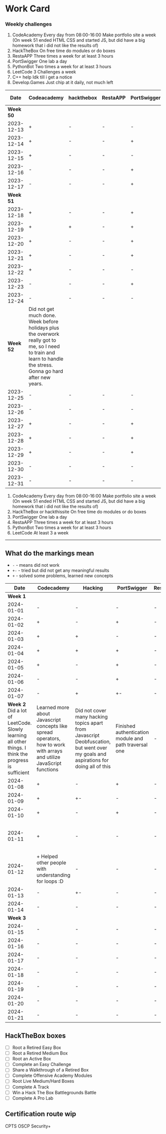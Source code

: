 # Work Card

### Weekly challenges

1. CodeAcademy
Every day from 08:00-16:00
Make portfolio site a week
(On week 51 ended HTML CSS and started JS, but did have a big homework that i did not like the results of)
2. HackTheBox
On free time do modules or do boxes
3. RestaAPP
Three times a week for at least 3 hours
4. PortSwigger
One lab a day
5. PythonBot
Two times a week for at least 3 hours
6. LeetCode
3 Challenges a week
7. C++ help
Idk till i get a notice
8. Develop.Games
Just chip at it daily, not much left

| Date | Codeacademy | hackthebox | RestaAPP | PortSwigger | PythonBot | hackthissite | LeetCode | c++ help | Develop.Games |
|  -   |     -       |     -      |    -     |      -      |     -     |       -      |     -    |     -    |       -       |
| **Week 50** |
| 2023-12-13 | + | - | - | - | - | - | - | + | + |
| 2023-12-14 | + | - | - | + | - | - | - | - | + |
| 2023-12-15 | + | - | - | - | - | - | - | - | Kinda finished. Sent to Thor |
| 2023-12-16 | - | - | - | + | - | - | - | - | - |
| 2023-12-17 | - | - | - | + | - | - | - | - | - |
| **Week 51** |
| 2023-12-18 | + | - | - | + | + | - | - | - | - |
| 2023-12-19 | + | + | - | + | + | - | - | - | - |
| 2023-12-20 | + | - | - | + | - | - | - | - | - |
| 2023-12-21 | + | - | - | + | - | - | - | - | - |
| 2023-12-22 | + | - | - | - | - | - | - | - | - |
| 2023-12-23 | - | - | - | + | - | - | - | - | - |
| 2023-12-24 | - | - | - | - | - | - | - | - | - |
| **Week 52**  | Did not get much done. Week before holidays plus the overwork really got to me, so I need to train and learn to handle the stress. Gonna go hard after new years. |
| 2023-12-25 | - | - | - | - | - | - | - | - | - |
| 2023-12-26 | - | - | - | - | - | - | - | - | - |
| 2023-12-27 | + | - | - | + | - | - | + | - | - |
| 2023-12-28 | + | - | - | + | - | - | + | - | - |
| 2023-12-29 | + | - | - | + | - | - | + | - | - |
| 2023-12-30 | - | - | - | - | - | - | + | - | - |
| 2023-12-31 | - | - | - | - | - | - | - | - | - |
1. CodeAcademy
Every day from 08:00-16:00
Make portfolio site a week
(On week 51 ended HTML CSS and started JS, but did have a big homework that i did not like the results of)
2. HackTheBox or hackthissite
On free time do modules or do boxes
3. PortSwigger
One lab a day
4. RestaAPP
Three times a week for at least 3 hours
5. PythonBot
Two times a week for at least 3 hours
6. LeetCode
At least 3 a week
<hr>

## What do the markings mean

- `-` - means did not work
- `+-` - tried but did not get any meaningful results
- `+` - solved some problems, learned new concepts

| Date | Codecademy | Hacking | PortSwigger | RestaAPP | PythonBot | LeetCode |  
| - | - | - | - | - | - | - |
| **Week 1** | 
| 2024-01-01 | - | - | - | - | - | - |
| 2024-01-02 | + | - | + | - | - | + |
| 2024-01-03 | + | + | - | - | - | + |
| 2024-01-04 | + | + | + | - | - | + |
| 2024-01-05 | + | - | + | - | - | + |
| 2024-01-06 | - | - | + | - | - | + |
| 2024-01-07 | - | + | +- | - | - | + |
| **Week 2** Did a lot of LeetCode. Slowly learning all other things. I think the progress is sufficient | Learned more about Javascript concepts like spread operators, how to work with arrays and utilize JavaScript functions | Did not cover many hacking topics apart from Javascript Deobfuscation, but went over my goals and aspirations for doing all of this | Finished authentication module and path traversal one | - | - | Finished JavaScript30 and started Top 150 Interview Questions | 
| 2024-01-08 | + | - | + | - | - | + |
| 2024-01-09 | + | +- | - | - | - | + |
| 2024-01-10 | + | - | + | - | Should fix bot | + |
| 2024-01-11 | + | - | - | - | + (maybe fixed idk if it still asks for password) | + |
| 2024-01-12 | + Helped other people with understanding for loops :D | - | - | - | - | + |
| 2024-01-13 | - | +- | - | - | - | + |
| 2024-01-14 | - | - | - | - | - | - |
| **Week 3** |
| 2024-01-15 | - | - | - | - | - | - |
| 2024-01-16 | - | - | - | - | - | - |
| 2024-01-17 | - | - | - | - | - | - |
| 2024-01-18 | - | - | - | - | - | - |
| 2024-01-19 | - | - | - | - | - | - |
| 2024-01-20 | - | - | - | - | - | - |
| 2024-01-21 | - | - | - | - | - | - |




## HackTheBox boxes

- [ ] Root a Retired Easy Box
- [ ] Root a Retired Medium Box
- [ ] Root an Active Box
- [ ] Complete an Easy Challenge
- [ ] Share a Walkthrough of a Retired Box
- [ ] Complete Offensive Academy Modules
- [ ] Root Live Medium/Hard Boxes
- [ ] Complete A Track
- [ ] Win a Hack The Box Battlegrounds Battle
- [ ] Complete A Pro Lab

## Certification route wip

CPTS OSCP Security+